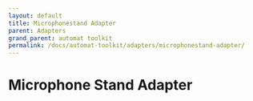 ```yaml
---
layout: default
title: Microphonestand Adapter
parent: Adapters
grand_parent: automat toolkit
permalink: /docs/automat-toolkit/adapters/microphonestand-adapter/
---
```


# Microphone Stand Adapter
